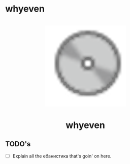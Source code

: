 # whyeven

<div align="center">
  <br>
  <img src="images/logo.png" width="256" alt="">
  <h1>whyeven</h1>
</div>

## TODO's
- [ ] Explain all the ебанистика that's goin' on here.